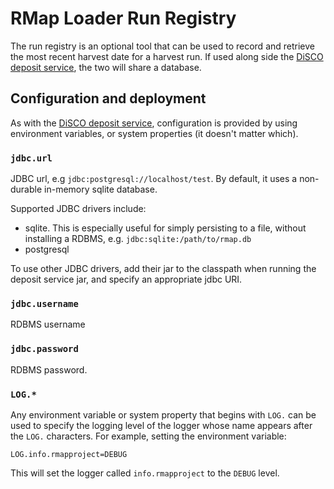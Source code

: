 # RMap Loader Run Registry

The run registry is an optional tool that can be used to record and retrieve the most recent harvest date for a harvest run.  If used along side the [DiSCO deposit service](../rmap-loader/tree/master/rmap-loader-deposit-disco), the two will share a database. 

## Configuration and deployment

As with the [DiSCO deposit service](../rmap-loader/tree/master/rmap-loader-deposit-disco), configuration is provided by using environment variables, or system properties (it doesn't matter which).   

### `jdbc.url`

JDBC url, e.g `jdbc:postgresql://localhost/test`.  By default, it uses a non-durable in-memory sqlite database. 

Supported JDBC drivers include:
* sqlite.  This is especially useful for simply persisting to a file, without installing a RDBMS, e.g. `jdbc:sqlite:/path/to/rmap.db`
* postgresql

To use other JDBC drivers, add their jar to the classpath when running the deposit service jar, and specify an appropriate jdbc URI.

### `jdbc.username`

RDBMS username

### `jdbc.password`

RDBMS password.

### `LOG.*`

Any environment variable or system property that begins with `LOG.` can be used to specify the logging level of 
the logger whose name appears after the `LOG.` characters.  For example, setting the environment variable:

    LOG.info.rmapproject=DEBUG
    
 This will set the logger called `info.rmapproject` to the `DEBUG` level. 
